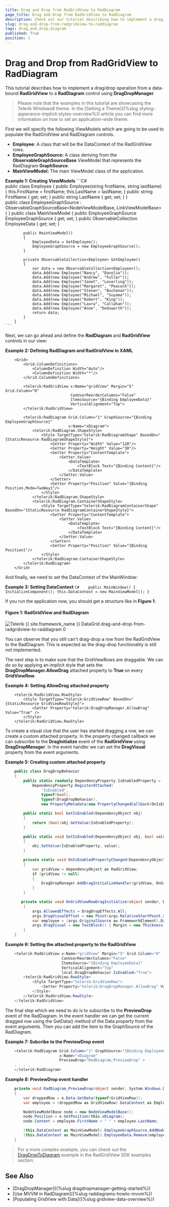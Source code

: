 ```yaml
---
title: Drag and Drop from RadGridView to RadDiagram
page_title: Drag and Drop from RadGridView to RadDiagram
description: Check out our tutorial describing how to implement a drag/drop operation from a data-bound RadGridView to a RadDiagram control using DragDropManager.
slug: drag-and-drop-from-radgridview-to-raddiagram
tags: drag,and,drop,diagram
published: True
position: 1
---
```


# Drag and Drop from RadGridView to RadDiagram

This tutorial describes how to implement a drag/drop operation from a data-bound __RadGridView__ to a __RadDiagram__ control using __DragDropManager__.

>Please note that the examples in this tutorial are showcasing the Telerik Windows8 theme. In the [Setting a Theme]({%slug styling-apperance-implicit-styles-overview%}) article you can find more information on how to set an application-wide theme.

First we will specify the following ViewModels which are going to be used to populate the RadGridView and RadDiagram controls.

* __Employee:__ A class that will be the DataContext of the RadGridView rows.
* __EmployeeGraphSource:__ A class deriving from the __ObservableGraphSourceBase__ ViewModel that represents the RadDiagram __GraphSource__.
* __MainViewModel:__ The main ViewModel class of the application.
	
__Example 1: Creating ViewModels__
	```C#	
		public class Employee
		{
			public Employee(string firstName, string lastName)
			{
				this.FirstName = firstName;
				this.LastName = lastName;
			}
			public string FirstName { get; set; }
			public string LastName { get; set; }
		}		
		public class EmployeeGraphSource : ObservableGraphSourceBase<NodeViewModelBase, LinkViewModelBase<NodeViewModelBase>>
		{
		}
		public class MainViewModel
		{
			public EmployeeGraphSource EmployeeGraphSource { get; set; }
			public ObservableCollection<Employee> EmployeeData { get; set; }

			public MainViewModel()
			{
				EmployeeData = GetEmployee();
				EmployeeGraphSource = new EmployeeGraphSource();
			}

			private ObservableCollection<Employee> GetEmployee()
			{
				var data = new ObservableCollection<Employee>();
				data.Add(new Employee("Nancy", "Davolio"));
				data.Add(new Employee("Andrew", "Fuller"));
				data.Add(new Employee("Janet", "Leverling"));
				data.Add(new Employee("Margaret", "Peacock"));
				data.Add(new Employee("Steven", "Buchanan"));
				data.Add(new Employee("Michael", "Suyama"));
				data.Add(new Employee("Robert", "King"));
				data.Add(new Employee("Laura", "Callahan"));
				data.Add(new Employee("Anne", "Dodsworth"));
				return data;
			}
		}
	```

Next, we can go ahead and define the __RadDiagram__ and __RadGridView__ controls in our view:

__Example 2: Defining RadDiagram and RadGridView in XAML__

```XAML
	<Grid>
        <Grid.ColumnDefinitions>
            <ColumnDefinition Width="Auto"/>
            <ColumnDefinition Width="*"/>
        </Grid.ColumnDefinitions>

        <telerik:RadGridView x:Name="gridView" Margin="5" Grid.Column="0" 
                             CanUserReorderColumns="False"                          
                             ItemsSource="{Binding EmployeeData}"                              
                             VerticalAlignment="Top">
        </telerik:RadGridView>

        <telerik:RadDiagram Grid.Column="1" GraphSource="{Binding EmployeeGraphSource}" 
                            x:Name="xDiagram">
            <telerik:RadDiagram.ShapeStyle>
                <Style TargetType="telerik:RadDiagramShape" BasedOn="{StaticResource RadDiagramShapeStyle}">
                    <Setter Property="Width" Value="120"/>
                    <Setter Property="Height" Value="30"/>
                    <Setter Property="ContentTemplate">
                        <Setter.Value>
                            <DataTemplate>
                                <TextBlock Text="{Binding Content}"/>
                            </DataTemplate>
                        </Setter.Value>
                    </Setter>
                    <Setter Property="Position" Value="{Binding Position,Mode=TwoWay}"/>
                </Style>
            </telerik:RadDiagram.ShapeStyle>
            <telerik:RadDiagram.ContainerShapeStyle>
                <Style TargetType="telerik:RadDiagramContainerShape" BasedOn="{StaticResource RadDiagramContainerShapeStyle}">
                    <Setter Property="ContentTemplate">
                        <Setter.Value>
                            <DataTemplate>
                                <TextBlock Text="{Binding Content}"/>
                            </DataTemplate>
                        </Setter.Value>
                    </Setter>
                    <Setter Property="Position" Value="{Binding Position}"/>
                </Style>
            </telerik:RadDiagram.ContainerShapeStyle>
        </telerik:RadDiagram>
    </Grid>
```

And finally, we need to set the DataContext of the MainWindow:

__Example 3: Setting DataContext__
	```C#	
		public MainWindow()
        {
            InitializeComponent();
            this.DataContext = new MainViewModel();
        }
	```	

If you run the application now, you should get a structure like in **Figure 1**:

#### Figure 1: RadGridView and RadDiagram
![Telerik {{ site.framework_name }} DataGrid drag-and-drop-from-radgridview-to-raddiagram 0](images/drag-and-drop-from-radgridview-to-raddiagram_0.png)
	
You can observe that you still can't drag-drop a row from the RadGridView to the RadDiagram. This is expected as the drag-drop functionality is still not implemented. 

The next step is to make sure that the GridViewRows are draggable. We can do so by applying an implicit style that sets the __DragDropManager.AllowDrag__ attached property to __True__ on every __GridViewRow__.

__Example 4: Setting AllowDrag attached property__
```XAML	
	<telerik:RadGridView.RowStyle>
		<Style TargetType="telerik:GridViewRow" BasedOn="{StaticResource GridViewRowStyle}">
			<Setter Property="telerik:DragDropManager.AllowDrag" Value="True" />
		</Style>
	</telerik:RadGridView.RowStyle>	
```
	
To create a visual clue that the user has started dragging a row, we can create a custom attached property. In the property changed callback we can subscribe to the __DragInitialize__ event of the __RadGridView__ using __DragDropManager__. In the event handler we can set the __DragVisual__ property from the event arguments.

__Example 5: Creating custom attached property__
```C#	
	public class DragDropBehavior
    {
        public static readonly DependencyProperty IsEnabledProperty =
            DependencyProperty.RegisterAttached(
                "IsEnabled", 
                typeof(bool),
                typeof(DragDropBehavior), 
                new PropertyMetadata(new PropertyChangedCallback(OnIsEnabledPropertyChanged)));

        public static bool GetIsEnabled(DependencyObject obj)
        {
            return (bool)obj.GetValue(IsEnabledProperty);
        }

        public static void SetIsEnabled(DependencyObject obj, bool value)
        {
            obj.SetValue(IsEnabledProperty, value);
        }    

        private static void OnIsEnabledPropertyChanged(DependencyObject dependencyObject, DependencyPropertyChangedEventArgs e)
        {
            var gridView = dependencyObject as RadGridView;
            if (gridView != null)
            {
                DragDropManager.AddDragInitializeHandler(gridView, OnGridViewRowDragInitialize);
            }
        }

       private static void OnGridViewRowDragInitialize(object sender, DragInitializeEventArgs args)
		{
			args.AllowedEffects = DragDropEffects.All;
			args.DragVisualOffset = new Point(args.RelativeStartPoint.X, args.RelativeStartPoint.Y);
			var employee = (args.OriginalSource as FrameworkElement).DataContext as Employee;
			args.DragVisual = new TextBlock() { Margin = new Thickness(5), Background = Brushes.Bisque, Text = employee.FirstName + " " + employee.LastName };
		}
    }
```

__Example 6: Setting the attached property to the RadGridView__
```C#	
	<telerik:RadGridView x:Name="gridView" Margin="5" Grid.Column="0" 
						 CanUserReorderColumns="False"                          
						 ItemsSource="{Binding EmployeeData}"                              
						 VerticalAlignment="Top"
						 local:DragDropBehavior.IsEnabled="True">
		<telerik:RadGridView.RowStyle>
			<Style TargetType="telerik:GridViewRow">
				<Setter Property="telerik:DragDropManager.AllowDrag" Value="True" />
			</Style>
		</telerik:RadGridView.RowStyle>
	</telerik:RadGridView>
```

The final step which we need to do is to subscribe to the **PreviewDrop** event of the RadDiagram. In the event handler we can get the current dragged row using the GetData() method of the Data property from the event arguments. Then you can add the item to the GraphSource of the RadDiagram.

__Example 7: Subcribe to the PreviewDrop event__
```C#	
	<telerik:RadDiagram Grid.Column="1" GraphSource="{Binding EmployeeGraphSource}"                             
                        x:Name="xDiagram"
						PreviewDrop="RadDiagram_PreviewDrop" > 
	. . . .
	</telerik:RadDiagram>
```

__Example 8: PreviewDrop event handler__
```C#	
	private void RadDiagram_PreviewDrop(object sender, System.Windows.DragEventArgs e)
	{
		var droppedRow = e.Data.GetData(typeof(GridViewRow));
		var employee = (droppedRow as GridViewRow).DataContext as Employee;

		NodeViewModelBase node = new NodeViewModelBase();
		node.Position = e.GetPosition(this.xDiagram);
		node.Content = employee.FirstName + " " + employee.LastName;

		(this.DataContext as MainViewModel).EmployeeGraphSource.AddNode(node);
		(this.DataContext as MainViewModel).EmployeeData.Remove(employee);
	}
```

>For a more complex example, you can check out the [DragDropToDiagram](https://github.com/telerik/xaml-sdk/tree/master/GridView/DragDropToDiagram) example in the RadGridView SDK examples section.

## See Also
* [DragDropManager]({%slug dragdropmanager-getting-started%})
* [Use MVVM in RadDiagram]({%slug raddiagrams-howto-mvvm%})
* [Populating GridView with Data]({%slug gridview-data-overview%})
